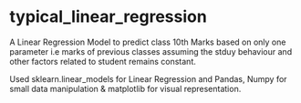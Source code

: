 # typical_linear_regression
A Linear Regression Model to predict class 10th Marks based on only one parameter i.e marks of previous classes assuming the stduy behaviour and other factors related to student remains constant.

Used sklearn.linear_models for Linear Regression and Pandas, Numpy for small data manipulation & matplotlib for visual representation.
